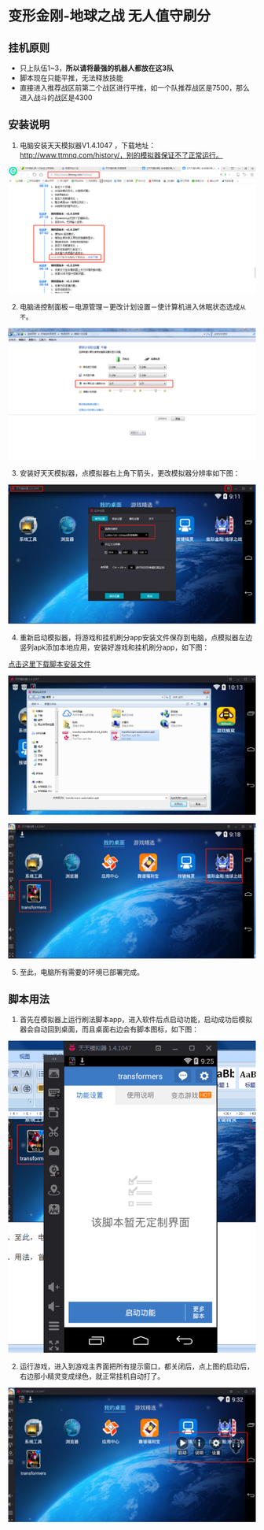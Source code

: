 # 变形金刚-地球之战 无人值守刷分

## 挂机原则

- 只上队伍1~3，**所以请将最强的机器人都放在这3队**
- 脚本现在只能平推，无法释放技能
- 直接进入推荐战区前第二个战区进行平推，如一个队推荐战区是7500，那么进入战斗的战区是4300

## 安装说明

1. 电脑安装天天模拟器V1.4.1047	，下载地址：http://www.ttmnq.com/history/，别的模拟器保证不了正常运行。

![](doc/1.png)

2. 电脑进控制面板－电源管理－更改计划设置－使计算机进入休眠状态选成`从不`。

![](doc/2.png)

3. 安装好天天模拟器，点模拟器右上角下箭头，更改模拟器分辨率如下图：

![](doc/3.png)

4. 重新启动模拟器，将游戏和挂机刷分app安装文件保存到电脑，点模拟器左边竖列apk添加本地应用，安装好游戏和挂机刷分app，如下图：

[点击这里下载脚本安装文件](https://codeload.github.com/oicqcx/transformers-automation/zip/master)

![](doc/4.png)

![](doc/5.png)

5. 至此，电脑所有需要的环境已部署完成。

## 脚本用法

1. 首先在模拟器上运行刷法脚本app，进入软件后点启动功能，启动成功后模拟器会自动回到桌面，而且桌面右边会有脚本图标，如下图：

![](doc/6.png)
  
2. 运行游戏，进入到游戏主界面把所有提示窗口，都关闭后，点上图的启动后，右边那小精灵变成绿色，就正常挂机自动打了。

![](doc/7.png)
